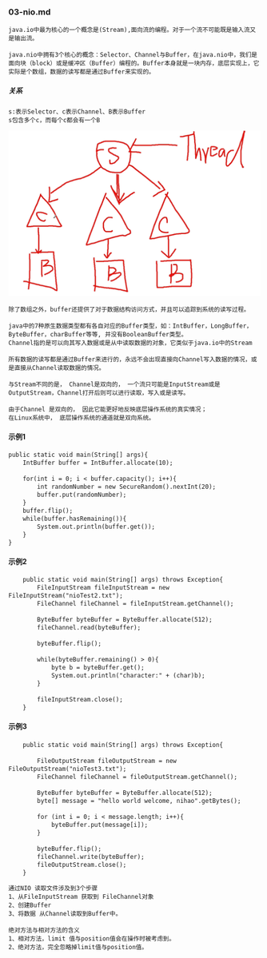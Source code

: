 ### 03-nio.md

    java.io中最为核心的一个概念是(Stream),面向流的编程。对于一个流不可能既是输入流又是输出流。

    java.nio中拥有3个核心的概念：Selector、Channel与Buffer，在java.nio中，我们是面向块（block）或是缓冲区（Buffer）编程的。Buffer本身就是一块内存，底层实现上，它实际是个数组，数据的读写都是通过Buffer来实现的。

##### 关系
    s:表示Selector、c表示Channel、B表示Buffer
    s包含多个c，而每个c都会有一个B
![image](https://github.com/ilin0/study_node/raw/master/netty/image/io2018022515.png)

    除了数组之外，buffer还提供了对于数据结构访问方式，并且可以追踪到系统的读写过程。

    java中的7种原生数据类型都有各自对应的Buffer类型，如：IntBuffer，LongBuffer， ByteBuffer，charBuffer等等, 并没有BooleanBuffer类型。
    Channel指的是可以向其写入数据或是从中读取数据的对象，它类似于java.io中的Stream

    所有数据的读写都是通过Buffer来进行的，永远不会出现直接向Channel写入数据的情况，或是直接从Channel读取数据的情况。

    与Stream不同的是， Channel是双向的， 一个流只可能是InputStream或是OutputStream，Channel打开后则可以进行读取，写入或是读写。

    由于Channel 是双向的， 因此它能更好地反映底层操作系统的真实情况；
    在Linux系统中， 底层操作系统的通道就是双向系统。

#### 示例1
```
public static void main(String[] args){
    IntBuffer buffer = IntBuffer.allocate(10);

    for(int i = 0; i < buffer.capacity(); i++){
        int randomNumber = new SecureRandom().nextInt(20);
        buffer.put(randomNumber);
    }
    buffer.flip();
    while(buffer.hasRemaining()){
        System.out.println(buffer.get());
    }
}
```


#### 示例2
```
    public static void main(String[] args) throws Exception{
        FileInputStream fileInputStream = new FileInputStream("nioTest2.txt");
        FileChannel fileChannel = fileInputStream.getChannel();

        ByteBuffer byteBuffer = ByteBuffer.allocate(512);
        fileChannel.read(byteBuffer);

        byteBuffer.flip();

        while(byteBuffer.remaining() > 0){
            byte b = byteBuffer.get();
            System.out.println("character:" + (char)b);
        }

        fileInputStream.close();
    }
```

#### 示例3
```
    public static void main(String[] args) throws Exception{

        FileOutputStream fileOutputStream = new FileOutputStream("nioTest3.txt");
        FileChannel fileChannel = fileOutputStream.getChannel();

        ByteBuffer byteBuffer = ByteBuffer.allocate(512);
        byte[] message = "hello world welcome, nihao".getBytes();

        for (int i = 0; i < message.length; i++){
            byteBuffer.put(message[i]);
        }

        byteBuffer.flip();
        fileChannel.write(byteBuffer);
        fileOutputStream.close();
    }
```


    通过NIO 读取文件涉及到3个步骤
    1、从FileInputStream 获取到 FileChannel对象
    2、创建Buffer
    3、将数据 从Channel读取到Buffer中。

    绝对方法与相对方法的含义
    1、相对方法，limit 值与position值会在操作时被考虑到。
    2、绝对方法，完全忽略掉limit值与position值。





